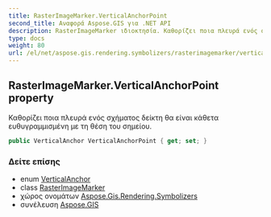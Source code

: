 ```yaml
---
title: RasterImageMarker.VerticalAnchorPoint
second_title: Αναφορά Aspose.GIS για .NET API
description: RasterImageMarker ιδιοκτησία. Καθορίζει ποια πλευρά ενός σχήματος δείκτη θα είναι κάθετα ευθυγραμμισμένη με τη θέση του σημείου.
type: docs
weight: 80
url: /el/net/aspose.gis.rendering.symbolizers/rasterimagemarker/verticalanchorpoint/
---
```

## RasterImageMarker.VerticalAnchorPoint property

Καθορίζει ποια πλευρά ενός σχήματος δείκτη θα είναι κάθετα ευθυγραμμισμένη με τη θέση του σημείου.

```csharp
public VerticalAnchor VerticalAnchorPoint { get; set; }
```

### Δείτε επίσης

* enum [VerticalAnchor](../../verticalanchor/)
* class [RasterImageMarker](../)
* χώρος ονομάτων [Aspose.Gis.Rendering.Symbolizers](../../rasterimagemarker/)
* συνέλευση [Aspose.GIS](../../../)


